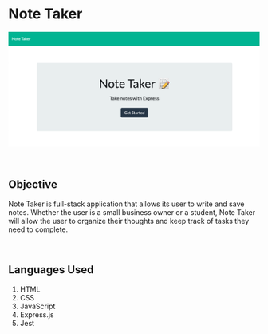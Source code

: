 # Note Taker

![Webpage front page](/picture/note-taker-homepage.png)

</br>

## Objective

Note Taker is full-stack application that allows its user to write and save notes. Whether the user is a small business owner or a 
student, Note Taker will allow the user to organize their thoughts and keep track of tasks they need to complete.

</br>

## Languages Used

1. HTML
2. CSS
3. JavaScript
4. Express.js
5. Jest

</br>